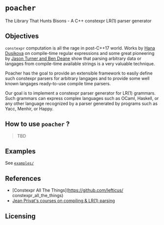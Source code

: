 # `poacher`

The Library That Hunts Bisons - A C++ constexpr LR(1) parser generator

## Objectives

`constexpr` computation is all the rage in post-C++17 world. Works by
[Hana Dusikova](https://github.com/hanickadot) on compile-time regular
expressions and some great pioneering by [Jason Turner and Ben Deane](https://github.com/lefticus/constexpr_all_the_things/tree/master/src/include)
show that parsing arbitrary data or langages from compile-time available
strings is a very valuable technique.

Poacher has the goal to provide an extensible framework to easily define such
constexpr parsers for arbitrary langages and to provide some well known
langages ready-to-use compile time parsers.

Our goal is to implement a constexpr parser generator for LR(1) grammars. Such
grammars can express complex languages such as OCaml, Haskell, or any other
language recognized by a parser generated by programs such as Yacc, Menhir, or
Happy.

## How to use `poacher` ?

>TBD

## Examples

See [`examples/`](examples/readme.md)

## References

- [Constexpr All The Things](https://github.com/lefticus/
constexpr_all_the_things)
- [Jean Privat's courses on compiling & LR(1) parsing](
https://info.uqam.ca/~privat/INF5000/)

## Licensing
